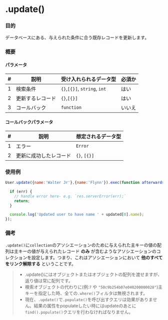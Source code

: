 # .update()
### 目的
データベースにある、与えられた条件に合う既存レコードを更新します。

### 概要
#### パラメータ

| # | 説明          | 受け入れられるデータ型           | 必須か |
|---|---------------------|---------------------|------------|
| 1 |    検索条件   | `{}`,`[{}]`, `string`, `int`| はい |
| 2 |  更新するレコード  | `{}`,`[{}]`          |  はい  |
| 3 |     コールバック        | `function`          | いいえ        |

#### コールバックパラメータ

| # | 説明              | 想定されるデータ型 |
|---|---------------------|---------------------|
| 1 |  エラー              | `Error`             |
| 2 |  更新に成功したレコード    | `{}`, `[{}]`          |

### 使用例

```javascript
User.update({name:'Walter Jr'},{name:'Flynn'}).exec(function afterwards(err, updated){

  if (err) {
    // handle error here- e.g. `res.serverError(err);`
    return;
  }

  console.log('Updated user to have name ' + updated[0].name);
});

```
### 備考
`.update()`に`collection`のアソシエーションのために与えられた主キーの値の配列は主キーの値が与えられたレコード **のみ** が含むようなアソシエーションのコレクションを設定します。つまり、これはアソシエーションにおいて **他のすべてをリンク解除する** ということです。
> + .update()にはオブジェクトまたはオブジェクトの配列を渡せますが、返り値は常に配列です。
> + 検索オブジェクトの代わりに(例:`7` や `"50c9b254b07e040200000028"`)主キーを指定した時、全ての`.where()`フィルタは無視されます。
> + 現在、`.update()`で`.populate()`を呼び出すクエリは効果がありません。結果の属性をpopulateしたい時にはupdateのあとに`find().populate()`クエリを行わなければなりません。


<docmeta name="uniqueID" value="update727440">
<docmeta name="methodType" value="mcm">
<docmeta name="importance" value="undefined">
<docmeta name="displayName" value=".update()">

